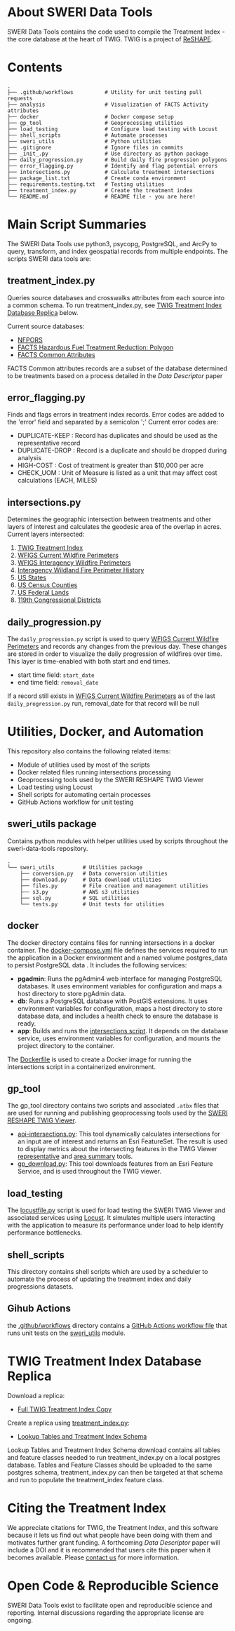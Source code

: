# About SWERI Data Tools

SWERI Data Tools contains the code used to compile the Treatment Index - the core database at the heart of TWIG. TWIG is
a project of [ReSHAPE](https://reshapewildfire.org/home).

# Contents

```
.
├── .github/workflows          # Utility for unit testing pull requests
├── analysis                   # Visualization of FACTS Activity attributes 
├── docker                     # Docker compose setup
├── gp_tool                    # Geoprocessing utilities
├── load_testing               # Configure load testing with Locust
├── shell_scripts              # Automate processes
├── sweri_utils                # Python utilities
├── .gitignore                 # Ignore files in commits
├── _init_.py                  # Use directory as python package
├── daily_progression.py       # Build daily fire progression polygons  
├── error_flagging.py          # Identify and flag potential errors
├── intersections.py           # Calculate treatment intersections
├── package_list.txt           # Create conda environment
├── requirements.testing.txt   # Testing utilities
├── treatment_index.py         # Create the treatment index
└── README.md                  # README file - you are here!
```

# Main Script Summaries

The SWERI Data Tools use python3, psycopg, PostgreSQL, and ArcPy to query, transform, and index geospatial records from
multiple endpoints.
The scripts SWERI data tools are:

## treatment_index.py

Queries source databases and crosswalks attributes from each source into a common schema. To run treatment_index.py, 
see [TWIG Treatment Index Database Replica](#TWIG-Treatment-Index-Database-Replica) below.

Current source databases:

- [NFPORS](https://usgs.nfpors.gov/arcgis/rest/services/treatmentPoly/FeatureServer/0)
- [FACTS Hazardous Fuel Treatment Reduction: Polygon](https://data.fs.usda.gov/geodata/edw/datasets.php?xmlKeyword=Hazardous+Fuel+Treatment)
- [FACTS Common Attributes](https://data.fs.usda.gov/geodata/edw/datasets.php?xmlKeyword=common+attributes)

FACTS Common attributes records are a subset of the database determined to be treatments based on a process detailed in
the _Data Descriptor_ paper

## error_flagging.py

Finds and flags errors in treatment index records. Error codes are added to the 'error' field and separated by a
semicolon ';'
Current error codes are:

- DUPLICATE-KEEP : Record has duplicates and should be used as the representative record
- DUPLICATE-DROP : Record is a duplicate and should be dropped during analysis
- HIGH-COST : Cost of treatment is greater than $10,000 per acre
- CHECK_UOM : Unit of Measure is listed as a unit that may affect cost calculations (EACH, MILES)

## intersections.py

Determines the geographic intersection between treatments and other layers of interest and calculates the geodesic area
of the overlap in acres.
Current layers intersected:

1. [TWIG Treatment Index](https://gis.reshapewildfire.org/arcgis/home/item.html?id=3d8263f3ee89400fb9da5f5fb5bbf7f1)
2. [WFIGS Current Wildfire Perimeters](https://gis.reshapewildfire.org/arcgis/home/item.html?id=c537b9e406c64450b55e1be2a4ae7db9)
3. [WFIGS Interagency Wildfire Perimeters](https://gis.reshapewildfire.org/arcgis/home/item.html?id=6ecd119b49dd4a23bfb2565cb09c544f)
4. [Interagency Wildland Fire Perimeter History](https://gis.reshapewildfire.org/arcgis/home/item.html?id=d767df2022ae40ffbfa62a1243469404)
5. [US States](https://gis.reshapewildfire.org/arcgis/home/item.html?id=0081c306a470410fa7334164511a8407)
6. [US Census Counties](https://gis.reshapewildfire.org/arcgis/home/item.html?id=a5d6566f2c424e668cb53ce4bd391bc5)
7. [US Federal Lands](https://gis.reshapewildfire.org/arcgis/home/item.html?id=d9fbc27a04064b45954f94c3d60dced9)
8. [119th Congressional Districts](https://gis.reshapewildfire.org/arcgis/home/item.html?id=e3939b55dbea448abed5cc2c03075a6f)

## daily_progression.py

The `daily_progression.py` script is used to
query [WFIGS Current Wildfire Perimeters](https://gis.reshapewildfire.org/arcgis/home/item.html?id=c537b9e406c64450b55e1be2a4ae7db9)
and records any changes from the previous day. These changes are stored in order to visualize the daily progression of
wildfires over time.
This layer is time-enabled with both start and end times.

- start time field: `start_date`
- end time field: `removal_date`

If a record still exists
in [WFIGS Current Wildfire Perimeters](https://gis.reshapewildfire.org/arcgis/home/item.html?id=c537b9e406c64450b55e1be2a4ae7db9)
as of the last `daily_progression.py` run, removal_date for that record will be null

# Utilities, Docker, and Automation

This repository also contains the following related items:

- Module of utilities used by most of the scripts
- Docker related files running intersections processing
- Geoprocessing tools used by the SWERI RESHAPE TWIG Viewer
- Load testing using Locust
- Shell scripts for automating certain processes
- GitHub Actions workflow for unit testing

## sweri_utils package

Contains python modules with helper utilities used by scripts throughout the sweri-data-tools repository.

```
.
└── sweri_utils         # Utilities package
    ├── conversion.py   # Data conversion utilities
    ├── download.py     # Data download utilities
    ├── files.py        # File creation and management utilities
    ├── s3.py           # AWS s3 utilities
    ├── sql.py          # SQL utilities
    └── tests.py        # Unit tests for utilities
```

## docker

The docker directory contains files for running intersections in a docker container.
The [docker-compose.yml](/docker/docker-compose.yml) file defines the services required to run the application in a
Docker environment and a named volume postgres_data to persist PostgreSQL data
. It includes the following services:

- **pgadmin**: Runs the pgAdmin4 web interface for managing PostgreSQL databases. It uses environment variables for
  configuration and maps a host directory to store pgAdmin data.
- **db**: Runs a PostgreSQL database with PostGIS extensions. It uses environment variables for configuration, maps a
  host
  directory to store database data, and includes a health check to ensure the database is ready.
- **app**: Builds and runs the [intersections script](intersections.py). It depends on the database service, uses
  environment variables for
  configuration, and mounts the project directory to the container.

The [Dockerfile](docker/Dockerfile) is used to create a Docker image for running the intersections script in a
containerized environment.

## gp_tool

The gp_tool directory contains two scripts and associated `.atbx` files that are used for running and publishing
geoprocessing tools used by
the [SWERI RESHAPE TWIG Viewer](https://reshapewildfire.org/twig/layers).

- [aoi-intersections.py](gp_tool/aoi_intersections.py): This tool dynamically calculates intersections for an input are
  of interest and returns an Esri FeatureSet. The result is used to display metrics about the intersecting features in
  the TWIG Viewer [representative](https://reshapewildfire.org/twig/representatives)
  and [area summary](https://reshapewildfire.org/twig/area) tools.
- [gp_download.py](gp_tool/gp_download.py): This tool downloads features from an Esri Feature Service, and is used
  throughout the TWIG viewer.

## load_testing

The [locustfile.py](load_testing/locustfile.py) script is used for load testing the SWERI TWIG Viewer and associated
services using [Locust](https://locust.io/). It
simulates multiple users interacting with the application to measure its performance under load to help identify
performance bottlenecks.

## shell_scripts

This directory contains shell scripts which are used by a scheduler to automate the process of updating the treatment
index and daily progressions datasets.

## Gihub Actions

the [.github/workflows](.github/workflows) directory contains
a [GitHub Actions workflow file](.github/workflows/unit-test.yml) that runs unit tests on the [sweri_utils](sweri_utils)
module.

# TWIG Treatment Index Database Replica
Download a replica:
- [Full TWIG Treatment Index Copy](https://sweri-treament-index.s3.us-west-2.amazonaws.com/treatment_index.zip)

Create a replica using [treatment_index.py](#treatment_indexpy):
- [Lookup Tables and Treatment Index Schema](https://sweri-treament-index.s3.us-west-2.amazonaws.com/database_scaffolding.zip)

Lookup Tables and Treatment Index Schema download contains all tables and feature classes needed to run treatment_index.py
on a local postgres database. Tables and Feature Classes should be uploaded to the same postgres schema, treatment_index.py
can then be targeted at that schema and run to populate the treatment_index feature class. 

# Citing the Treatment Index

We appreciate citations for TWIG, the Treatment Index, and this software because it lets us find out what people have
been doing with them and motivates further grant funding.
A forthcoming _Data Descriptor_ paper will include a DOI and it is recommended that users cite this paper when it
becomes available.
Please [contact us](aidan-franko@nau.edu) for more information.

# Open Code & Reproducible Science

SWERI Data Tools exist to facilitate open and reproducible science and reporting. Internal discussions regarding the
appropriate license are ongoing. 
